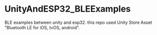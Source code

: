 # UnityAndESP32_BLEExamples
BLE examples between unity and esp32. this repo used Unity Store Asset "Bluetooth LE for iOS, tvOS, android".
